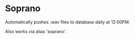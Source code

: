 # Soprano

Automatically pushes .wav files to database daily at 12:00PM.

Also works via alias 'soprano'.
